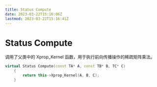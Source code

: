 ```yaml
---
title: Status Compute
date: 2023-03-22T15:16:06Z
lastmod: 2023-03-22T15:16:41Z
---
```


# Status Compute

调用了父类中的 ​Xprop_Kernel 函数，用于执行前向传播操作的稀疏矩阵乘法。

```cpp
virtual Status Compute(const TA* A, const TB* B, TC* C)
    {
        return this->Xprop_Kernel(A, B, C);
    }
```
